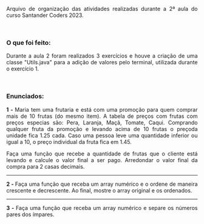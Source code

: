 <p style="text-align: justify;">Arquivo de organização das atividades realizadas durante a 2ª aula do curso Santander Coders 2023.</p><br>

<h3>O que foi feito:</h3> 

<p style="text-align: justify;">Durante a aula 2 foram realizados 3 exercícios e houve a criação de uma classe "Utils.java" para a adição de valores pelo terminal, utilizada durante o exercício 1.</p><br>

<h3>Enunciados:</h3> 

<p style="text-align: justify;"><b>1 - </b>Maria tem uma frutaria e está com uma promoção para quem comprar mais de 10 frutas (do mesmo item). A tabela de preços com frutas com preços especias são: Pera, Laranja, Maçã, Tomate, Caqui. Comprando qualquer fruta da promoção e levando acima de 10 frutas o preçoda unidade fica 1.25 cada. Caso uma pessoa leve uma quantidade inferior ou igual a 10, o preço individual da fruta fica em 1.45.</p>

<p style="text-align: justify;">Faça uma função que recebe a quantidade de frutas que o cliente está levando e calcule o valor final a ser pago. Arredondar o valor final da compra para 2 casas decimais.</p>

<hr>

<p style="text-align: justify;"><b>2 - </b>Faça uma função que receba um array numérico e o ordene de maneira crescente e decrescente. Ao final, mostre o array original e os ordenados.</p>

<hr>

<p style="text-align: justify;"><b>3 -  </b>Faça uma função que receba um array numérico e separe os números pares dos ímpares.</p>
